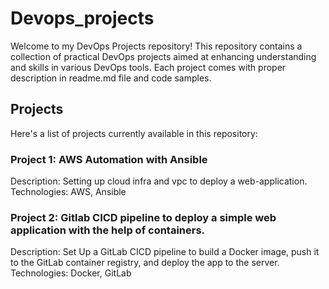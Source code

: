 # Devops_projects

Welcome to my DevOps Projects repository! This repository contains a collection of practical DevOps projects aimed at enhancing understanding and skills in various DevOps tools. Each project comes with proper description in readme.md file and code samples.

## Projects
Here's a list of projects currently available in this repository:

### Project 1:  AWS Automation with Ansible

Description: Setting up cloud infra and vpc to deploy a web-application.
Technologies: AWS, Ansible

### Project 2: Gitlab CICD pipeline to deploy a simple web application  with the help of containers.

Description:  Set Up a  GitLab CICD pipeline to build a Docker image, push it to the GitLab container registry, and deploy  the app  to the server.
Technologies: Docker, GitLab
